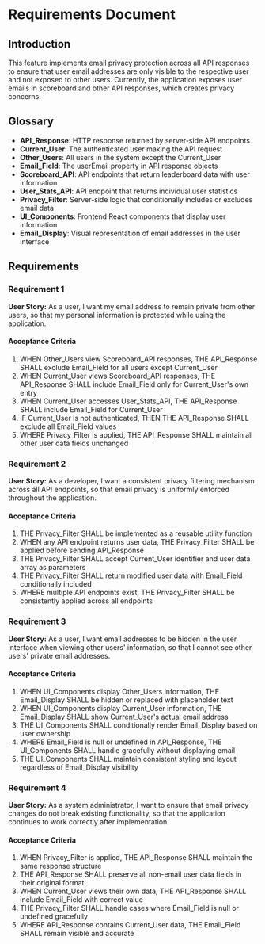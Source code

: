 # Requirements Document

## Introduction

This feature implements email privacy protection across all API responses to ensure that user email addresses are only visible to the respective user and not exposed to other users. Currently, the application exposes user emails in scoreboard and other API responses, which creates privacy concerns.

## Glossary

- **API_Response**: HTTP response returned by server-side API endpoints
- **Current_User**: The authenticated user making the API request
- **Other_Users**: All users in the system except the Current_User
- **Email_Field**: The userEmail property in API response objects
- **Scoreboard_API**: API endpoints that return leaderboard data with user information
- **User_Stats_API**: API endpoint that returns individual user statistics
- **Privacy_Filter**: Server-side logic that conditionally includes or excludes email data
- **UI_Components**: Frontend React components that display user information
- **Email_Display**: Visual representation of email addresses in the user interface

## Requirements

### Requirement 1

**User Story:** As a user, I want my email address to remain private from other users, so that my personal information is protected while using the application.

#### Acceptance Criteria

1. WHEN Other_Users view Scoreboard_API responses, THE API_Response SHALL exclude Email_Field for all users except Current_User
2. WHEN Current_User views Scoreboard_API responses, THE API_Response SHALL include Email_Field only for Current_User's own entry
3. WHEN Current_User accesses User_Stats_API, THE API_Response SHALL include Email_Field for Current_User
4. IF Current_User is not authenticated, THEN THE API_Response SHALL exclude all Email_Field values
5. WHERE Privacy_Filter is applied, THE API_Response SHALL maintain all other user data fields unchanged

### Requirement 2

**User Story:** As a developer, I want a consistent privacy filtering mechanism across all API endpoints, so that email privacy is uniformly enforced throughout the application.

#### Acceptance Criteria

1. THE Privacy_Filter SHALL be implemented as a reusable utility function
2. WHEN any API endpoint returns user data, THE Privacy_Filter SHALL be applied before sending API_Response
3. THE Privacy_Filter SHALL accept Current_User identifier and user data array as parameters
4. THE Privacy_Filter SHALL return modified user data with Email_Field conditionally included
5. WHERE multiple API endpoints exist, THE Privacy_Filter SHALL be consistently applied across all endpoints

### Requirement 3

**User Story:** As a user, I want email addresses to be hidden in the user interface when viewing other users' information, so that I cannot see other users' private email addresses.

#### Acceptance Criteria

1. WHEN UI_Components display Other_Users information, THE Email_Display SHALL be hidden or replaced with placeholder text
2. WHEN UI_Components display Current_User information, THE Email_Display SHALL show Current_User's actual email address
3. THE UI_Components SHALL conditionally render Email_Display based on user ownership
4. WHERE Email_Field is null or undefined in API_Response, THE UI_Components SHALL handle gracefully without displaying email
5. THE UI_Components SHALL maintain consistent styling and layout regardless of Email_Display visibility

### Requirement 4

**User Story:** As a system administrator, I want to ensure that email privacy changes do not break existing functionality, so that the application continues to work correctly after implementation.

#### Acceptance Criteria

1. WHEN Privacy_Filter is applied, THE API_Response SHALL maintain the same response structure
2. THE API_Response SHALL preserve all non-email user data fields in their original format
3. WHEN Current_User views their own data, THE API_Response SHALL include Email_Field with correct value
4. THE Privacy_Filter SHALL handle cases where Email_Field is null or undefined gracefully
5. WHERE API_Response contains Current_User data, THE Email_Field SHALL remain visible and accurate